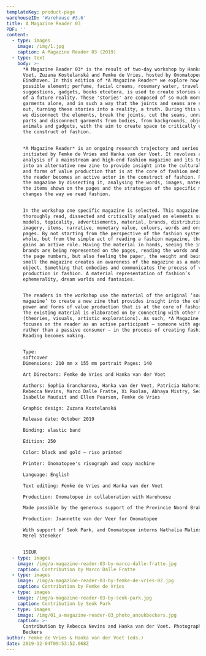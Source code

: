 ```yaml
---
templateKey: product-page
warehouseID: 'Warehouse #3.6'
title: A Magazine Reader 03
PDF: ''
content:
  - type: images
    image: /img/1.jpg
    caption: A Magazine Reader 03 (2019)
  - type: text
    body: >-
      *A Magazine Reader 03* is the result of two-day workshop by Hanka van der
      Voet, Zuzana Kostelanská and Femke de Vries, hosted by Onomatopee in
      Eindhoven. In this edition of *A Magazine Reader* we explore how every
      possible element; perfume, facial creams, rosemary water, travel
      suggestions, gadgets, books etcetera, is used to create stories and myths
      of a future reality. These 'stories' are composed of so much more than
      garments alone, and in such a way that the joints and seams are smoothed
      out, turning these stories into a reality, a truth. During this workshop
      we disconnect the elements, break the joints, cut the seams, unravel body
      parts and disconnect garments from bodies, from backgrounds, objects,
      animals and gadgets, with the aim to create space to critically explore
      the construct of fashion.


      *A Magazine Reader* is an ongoing research trajectory and series of zines
      initiated by Femke de Vries and Hanka van der Voet. It revolves around the
      analysis of a mainstream and high-end fashion magazine and its translation
      into an alternative new zine to provide insight into the cultural power
      and forms of value production that is at the core of fashion media. In it,
      the reader becomes an active actor in the construct of fashion. Re-reading
      the magazine by dissecting it, analysing the words, images, materiality,
      the items shown on the pages and the strategies of the specific magazine
      changes the way we read fashion.


      In the workshop one specific magazine is selected. This magazine is
      thoroughly read, dissected and critically analysed on elements such as
      models, topicality, advertisements, material, brands, distribution,
      imagery, items, narrative, monetary value, colours, words and order of
      pages. By not starting from the perspective of the fashion system as a
      whole, but from the simple act of reading a fashion magazine, the reader
      gains an active role. Having the material in hands, seeing the images, how
      brands are being represented on the pages, reading the words and tracing
      the page numbers, but also feeling the paper, the weight and being able to
      smell the magazine creates an awareness of the magazine as a material
      object. Something that embodies and communicates the process of value
      production in fashion. A material representation of fashion’s
      ephemerality, dream worlds and fantasies.


      The readers in the workshop use the material of the original ‘source
      magazine’ to create a new zine that provides insight into the cultural
      power and forms of value production that is at the core of fashion media.
      The existing material is elaborated on by connecting with other material
      (theories, visuals, artistic explorations). As such, *A Magazine Reader*
      focuses on the reader as an active participant – someone with agency
      rather than a passive consumer – in the process of creating fashion.
      Reading becomes making.


      Type:
      softcover                                                                                                                               
      Dimensions: 210 mm x 155 mm portrait Pages: 140

      Art Directors: Femke de Vries and Hanka van der Voet

      Authors: Sophia Grancharova, Hanka van der Voet, Patricia Nahorniac,
      Rebecca Nevins, Marco Dalle Fratte, Xi Ruolan, Abhaya Mistry, Seok Park,
      Isabelle Mauduit and Ellen Pearson, Femke de Vries

      Graphic design: Zuzana Kostelanská

      Release date: October 2019

      Binding: elastic band

      Edition: 250

      Color: black and gold – riso printed

      Printer: Onomatopee's risograph and copy machine

      Language: English

      Text editing: Femke de Vries and Hanka van der Voet

      Production: Onomatopee in collaboration with Warehouse

      Made possible by the generous support of the Provincie Noord Brabant

      Production: Joannette van der Veer for Onomatopee 

      With support of Seok Park, and Onomatopee interns Nathalia Malińska and
      Merel Steneker


      15EUR
  - type: images
    image: /img/a-magazine-reader-03-by-marco-dalle-fratte.jpg
    caption: Contribution by Marco Dalle Fratte
  - type: images
    image: /img/a-magazine-reader-03-by-femke-de-vries-02.jpg
    caption: Contribution by Femke de Vries
  - type: images
    image: /img/a-magazine-reader-03-by-seok-park.jpg
    caption: Contribution by Seok Park
  - type: images
    image: /img/01_a-magazine-reader-03_photo_anoukbeckers.jpg
    caption: >-
      Contribution by Rebecca Nevins and Hanka van der Voet. Photography: Anouk
      Beckers
author: Femke de Vries & Hanka van der Voet (eds.)
date: 2019-12-04T09:53:52.068Z
---
```

